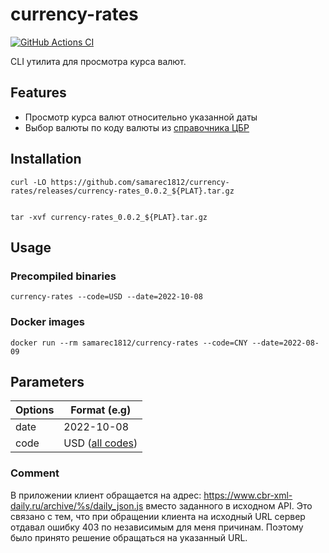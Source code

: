 currency-rates
==============================================================================


[![GitHub Actions CI][github-actions-badge]][github-actions-ci-url]

[//]: # ([![Test Coverage][coveralls-badge]][coveralls-badge-url])

[//]: # ([logo]: https://avatars0.githubusercontent.com/u/10262982?v=3&s=150)
[//]: # ([coveralls-badge]: https://img.shields.io/coveralls/samarec1812/currency-rates/master.svg)

[//]: # ([coveralls-badge-url]: https://coveralls.io/github/samarec1812/currency-rates)
[github-actions-badge]: https://github.com/samarec1812/currency-rates/actions/workflows/go.yml/badge.svg
[github-actions-ci-url]: https://github.com/samarec1812/currency-rates/actions/workflows/go.yml

CLI утилита для просмотра курса валют.


Features
------------------------------------------------------------------------------

- Просмотр курса валют относительно указанной даты
- Выбор валюты по коду валюты из [справочника ЦБР](https://www.cbr.ru/scripts/XML_val.asp?d=0)



Installation
------------------------------------------------------------------------------


```
curl -LO https://github.com/samarec1812/currency-rates/releases/currency-rates_0.0.2_${PLAT}.tar.gz


tar -xvf currency-rates_0.0.2_${PLAT}.tar.gz
```

Usage
------------------------------------------------------------------------------
### Precompiled binaries
```commandline
currency-rates --code=USD --date=2022-10-08
```

### Docker images
```commandline
docker run --rm samarec1812/currency-rates --code=CNY --date=2022-08-09
```
Parameters
------

| Options | Format (e.g)                                                    | 
|---------|-----------------------------------------------------------------|
| date    | 2022-10-08                                                      |
| code    | USD ([all codes](http://www.cbr.ru/scripts/XML_val.asp?d=0XSD)) |


### Comment
В приложении клиент обращается на адрес:
https://www.cbr-xml-daily.ru/archive/%s/daily_json.js вместо заданного в исходном API. Это связано с тем, что при обращении клиента на исходный URL сервер отдавал ошибку 403 по независимым для меня причинам. Поэтому было принято решение обращаться на указанный URL.

